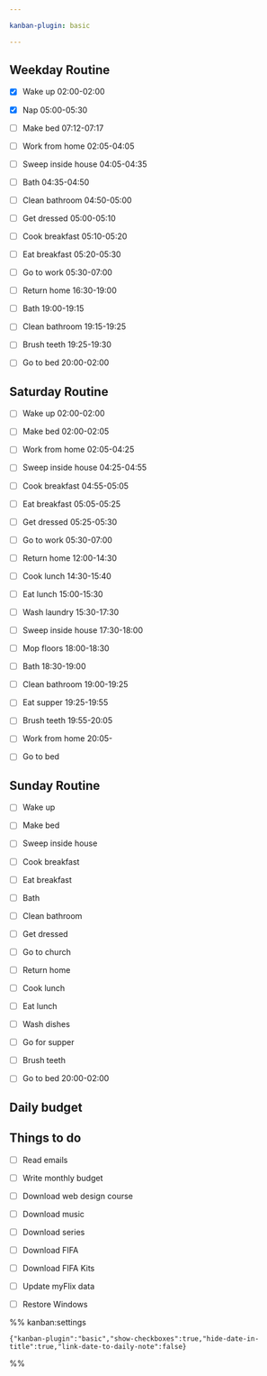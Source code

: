 ```yaml
---

kanban-plugin: basic

---
```


## Weekday Routine

- [x] Wake up 02:00-02:00
- [x] Nap 05:00-05:30
- [ ] Make bed 07:12-07:17
- [ ] Work from home 02:05-04:05
- [ ] Sweep inside house 04:05-04:35
- [ ] Bath 04:35-04:50
- [ ] Clean bathroom 04:50-05:00
- [ ] Get dressed 05:00-05:10
- [ ] Cook breakfast 05:10-05:20
- [ ] Eat breakfast 05:20-05:30
- [ ] Go to work 05:30-07:00
- [ ] Return home 16:30-19:00
- [ ] Bath 19:00-19:15
- [ ] Clean bathroom 19:15-19:25
- [ ] Brush teeth 19:25-19:30
- [ ] Go to bed 20:00-02:00


## Saturday Routine

- [ ] Wake up 02:00-02:00
- [ ] Make bed 02:00-02:05
- [ ] Work from home 02:05-04:25
- [ ] Sweep inside house 04:25-04:55
- [ ] Cook breakfast 04:55-05:05
- [ ] Eat breakfast 05:05-05:25
- [ ] Get dressed 05:25-05:30
- [ ] Go to work 05:30-07:00
- [ ] Return home 12:00-14:30
- [ ] Cook lunch 14:30-15:40
- [ ] Eat lunch 15:00-15:30
- [ ] Wash laundry 15:30-17:30
- [ ] Sweep inside house 17:30-18:00
- [ ] Mop floors 18:00-18:30
- [ ] Bath 18:30-19:00
- [ ] Clean bathroom 19:00-19:25
- [ ] Eat supper 19:25-19:55
- [ ] Brush teeth 19:55-20:05
- [ ] Work from home 20:05-
- [ ] Go to bed


## Sunday Routine

- [ ] Wake up
- [ ] Make bed
- [ ] Sweep inside house
- [ ] Cook breakfast
- [ ] Eat breakfast
- [ ] Bath
- [ ] Clean bathroom
- [ ] Get dressed
- [ ] Go to church
- [ ] Return home
- [ ] Cook lunch
- [ ] Eat lunch
- [ ] Wash dishes
- [ ] Go for supper
- [ ] Brush teeth
- [ ] Go to bed 20:00-02:00


## Daily budget



## Things to do

- [ ] Read emails
- [ ] Write monthly budget
- [ ] Download web design course
- [ ] Download music
- [ ] Download series
- [ ] Download FIFA
- [ ] Download FIFA Kits
- [ ] Update myFlix data
- [ ] Restore Windows




%% kanban:settings
```
{"kanban-plugin":"basic","show-checkboxes":true,"hide-date-in-title":true,"link-date-to-daily-note":false}
```
%%